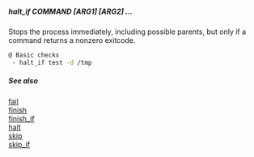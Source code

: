 ##### halt_if COMMAND [ARG1] [ARG2] ...

Stops the process immediately, including possible parents, but only if a command returns a nonzero exitcode.

```bash
@ Basic checks
 - halt_if test -d /tmp
```

##### See also

[fail](fail.md)  
[finish](finish.md)  
[finish_if](finish_if.md)  
[halt](halt.md)  
[skip](skip.md)  
[skip_if](skip_if.md)  
